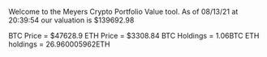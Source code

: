 Welcome to the Meyers Crypto Portfolio Value tool. 
As of 08/13/21 at 20:39:54 our valuation is $139692.98 

BTC Price = $47628.9
 ETH Price = $3308.84
BTC Holdings = 1.06BTC
 ETH holdings = 26.960005962ETH 
